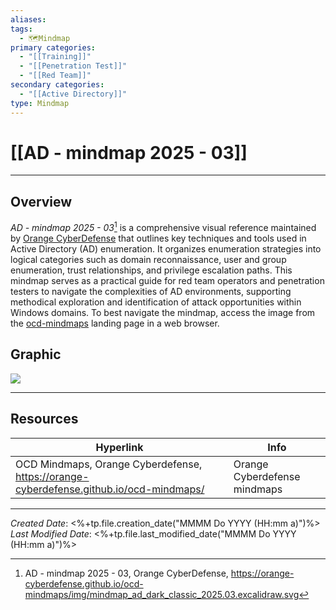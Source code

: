```yaml
---
aliases:
tags:
  - 🗺️Mindmap
primary categories:
  - "[[Training]]"
  - "[[Penetration Test]]"
  - "[[Red Team]]"
secondary categories:
  - "[[Active Directory]]"
type: Mindmap
---
```

# [[AD - mindmap 2025 - 03]]

***

## Overview

*AD - mindmap 2025 - 03*[^1] is a comprehensive visual reference maintained by [Orange CyberDefense](https://github.com/Orange-Cyberdefense) that outlines key techniques and tools used in Active Directory (AD) enumeration. It organizes enumeration strategies into logical categories such as domain reconnaissance, user and group enumeration, trust relationships, and privilege escalation paths. This mindmap serves as a practical guide for red team operators and penetration testers to navigate the complexities of AD environments, supporting methodical exploration and identification of attack opportunities within Windows domains. To best navigate the mindmap, access the image from the [ocd-mindmaps](https://orange-cyberdefense.github.io/ocd-mindmaps/) landing page in a web browser.

## Graphic

![](https://orange-cyberdefense.github.io/ocd-mindmaps/img/mindmap_ad_dark_classic_2025.03.excalidraw.svg)

***

## Resources

| Hyperlink                                                                              | Info                         |
| -------------------------------------------------------------------------------------- | ---------------------------- |
| OCD Mindmaps, Orange Cyberdefense, https://orange-cyberdefense.github.io/ocd-mindmaps/ | Orange Cyberdefense mindmaps |

[^1]: AD - mindmap 2025 - 03, Orange CyberDefense, https://orange-cyberdefense.github.io/ocd-mindmaps/img/mindmap_ad_dark_classic_2025.03.excalidraw.svg

***

*Created Date*: <%+tp.file.creation_date("MMMM Do YYYY (HH:mm a)")%>  
*Last Modified Date*: <%+tp.file.last_modified_date("MMMM Do YYYY (HH:mm a)")%>
